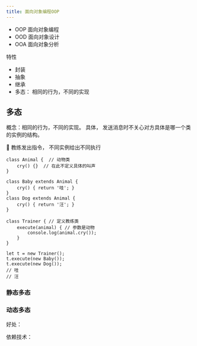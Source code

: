 ```yaml
---
title: 面向对象编程OOP
---
```


- OOP 面向对象编程
- OOD 面向对象设计
- OOA 面向对象分析

特性
- 封装
- 抽象
- 继承
- 多态： 相同的行为，不同的实现


## 多态

概念：相同的行为，不同的实现。 具体， 发送消息时不关心对方具体是哪一个类的实例的结构。

🌰  教练发出指令， 不同实例给出不同执行

```
class Animal {  // 动物类
    cry() {}  // 在此不定义具体的叫声
}

class Baby extends Animal {
    cry() { return '哇'; }
}
class Dog extends Animal {
    cry() { return '汪'; }
}

class Trainer { // 定义教练类
    execute(animal) { // 参数是动物
        console.log(animal.cry());
    }
}

let t = new Trainer();
t.execute(new Baby());
t.execute(new Dog());
// 哇
// 汪
```




### 静态多态

### 动态多态

好处：

依赖技术：